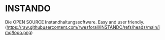 # INSTANDO

Die OPEN SOURCE Instandhaltungssoftware.
Easy and user friendly.
(https://raw.githubusercontent.com/rwesforall/INSTANDO/refs/heads/main/img/logo.png)
